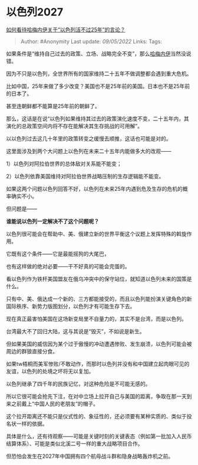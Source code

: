 # 以色列2027
[如何看待哈梅内伊关于“以色列活不过25年”的言论？](https://www.zhihu.com/question/35530832/answer/2475749564)

> Author: #Anonymity 
Last update: *09/05/2022* 
Links: 
Tags: 


如果条件是“维持自己过去的政策、立场、战略完全不变”，那么[哈梅内伊](https://www.zhihu.com/search?q=%E5%93%88%E6%A2%85%E5%86%85%E4%BC%8A&search_source=Entity&hybrid_search_source=Entity&hybrid_search_extra=%7B%22sourceType%22%3A%22answer%22%2C%22sourceId%22%3A2475749564%7D)当然没说错。

因为不只是以色列，全世界所有的国家维持二十五年不做调整都会遇到重大危机。

比如中国，25年来做了多少改变？美国也不是25年前的美国。日本也不是25年前的日本了。

甚至连朝鲜都不能算是25年前的朝鲜了。

那么，这话是在说“以色列如果维持其过去的政策演化速度不变，二十五年内，其演化的总政策空间内将不存在能解决其生存挑战的可用解”。

以以色列过去这几十年里的政策转变之缓慢去顺推，这话也可能是对的。

这里面涉及到两个大问题上以色列在未来二十五年内能做多大的改观——

1）以色列对阿拉伯世界的总体敌对关系能不能变；

2）以色列依靠美国维持对阿拉伯世界战略压制的生存逻辑能不能变。

如果这两个问题以色列回答不好，以色列在未来25年内遇到危及生存的危机的概率确实不小。

但问题是——

**谁能说以色列一定解决不了这个问题呢？**

  

以色列很可能会在帮助中、美、俄建立新的世界平衡这个议题上发挥特殊的斡旋作用。

它既有这个条件——它是最能摇狗的大尾巴，

也有这样做的绝对必要——干不好真的可能会完蛋的。

看以色列作为铁杆美国盟友在俄乌冲突中的保守站位，就知道以色列未来的国策是什么。

只有中、美、俄达成一个新的、三方都能接受的，而且以色列能扮演关键角色的新国际秩序、新势力版图划分，以色列才有可能生存下去。

现在真正最害怕美国在这场新变局里不自量力的，其实不是台湾，而是以色列。

台湾最大不了回归大陆，这与其说是“毁灭”，不如说是新生。

但如果美国的威信因为某个过于傲慢的冲动遭遇惨败、发生崩溃，以色列可能会被周边的群狼直接分食。

如果tw梧桐而美军惨败/不敢动作，而那时以色列并没有和中国建立起肉眼可见的友谊，以色列的处境之坏将无以复加。

以色列继承了四千年的民族记忆，对这种危险是不可能无感的。

所以它很可能会抢先下注，在对中立场上拉开自己与美国的距离，争取在那一天到来之前戴上“中国人民的老朋友”的帽子。

这个拉开距离还不能只是仪式性的、象征性的，还必须要有某种实质的、类似于投名状一样的依据。

具体是什么，还有待观察——可能是关键时刻的关键表态（例如第一批加入人民币结算体系）、可能是类似北溪二号一样的重大战略项目合作。

但恐怕会发生在2027年中国拥有四个航母战斗群和隐身战略轰炸机之前。